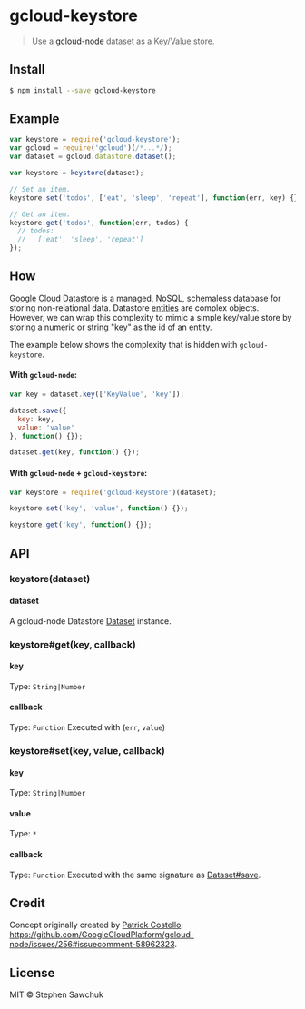 # gcloud-keystore
> Use a [gcloud-node](https://github.com/GoogleCloudPlatform/gcloud-node) dataset as a Key/Value store.


## Install
```sh
$ npm install --save gcloud-keystore
```


## Example
```js
var keystore = require('gcloud-keystore');
var gcloud = require('gcloud')(/*...*/);
var dataset = gcloud.datastore.dataset();

var keystore = keystore(dataset);

// Set an item.
keystore.set('todos', ['eat', 'sleep', 'repeat'], function(err, key) {});

// Get an item.
keystore.get('todos', function(err, todos) {
  // todos:
  //   ['eat', 'sleep', 'repeat']
});
```


## How
[Google Cloud Datastore](https://cloud.google.com/datastore) is a managed, NoSQL, schemaless database for storing non-relational data. Datastore [entities](https://cloud.google.com/datastore/docs/concepts/entities) are complex objects. However, we can wrap this complexity to mimic a simple key/value store by storing a numeric or string "key" as the id of an entity.

The example below shows the complexity that is hidden with `gcloud-keystore`.

#### With `gcloud-node`:
```js
var key = dataset.key(['KeyValue', 'key']);

dataset.save({
  key: key,
  value: 'value'
}, function() {});

dataset.get(key, function() {});
```

#### With `gcloud-node` + `gcloud-keystore`:
```js
var keystore = require('gcloud-keystore')(dataset);

keystore.set('key', 'value', function() {});

keystore.get('key', function() {});
```


## API

### keystore(dataset)

#### dataset

A gcloud-node Datastore [Dataset](http://googlecloudplatform.github.io/gcloud-node/#/docs/master/datastore/dataset) instance.

### keystore#get(key, callback)

#### key
Type: `String|Number`

#### callback
Type: `Function`
Executed with (`err`, `value`)

### keystore#set(key, value, callback)

#### key
Type: `String|Number`

#### value
Type: `*`

#### callback
Type: `Function`
Executed with the same signature as [Dataset#save](http://googlecloudplatform.github.io/gcloud-node/#/docs/master/datastore/dataset?method=save).


## Credit

Concept originally created by [Patrick Costello](https://github.com/pcostell): https://github.com/GoogleCloudPlatform/gcloud-node/issues/256#issuecomment-58962323.


## License

MIT © Stephen Sawchuk